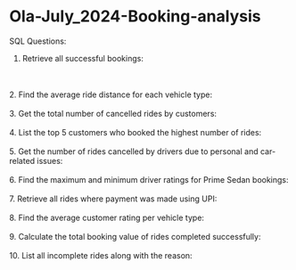 # Ola-July_2024-Booking-analysis
SQL Questions:
1. Retrieve all successful bookings:
<br>
<br>
2. Find the average ride distance for each vehicle type:
<br>
<br>
3. Get the total number of cancelled rides by customers:
<br>
<br>
4. List the top 5 customers who booked the highest number of rides:
<br>
<br>
5. Get the number of rides cancelled by drivers due to personal and car-related issues:
<br>
<br>
6. Find the maximum and minimum driver ratings for Prime Sedan bookings:
<br>
<br>
7. Retrieve all rides where payment was made using UPI:
<br>
<br>
8. Find the average customer rating per vehicle type:
<br>
<br>
9. Calculate the total booking value of rides completed successfully:
<br>
<br>
10. List all incomplete rides along with the reason:
